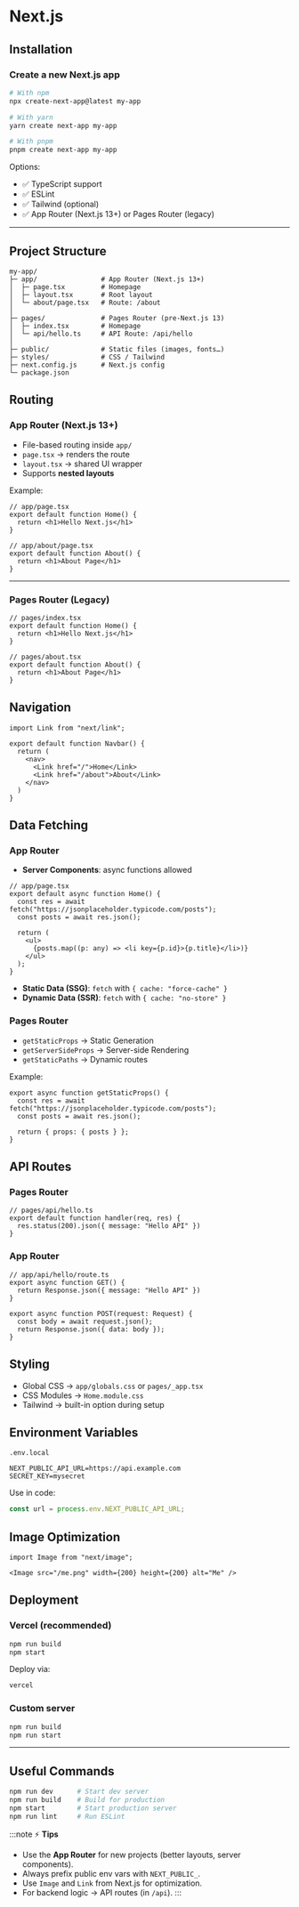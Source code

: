 # Next.js


## Installation

### Create a new Next.js app
```bash
# With npm
npx create-next-app@latest my-app

# With yarn
yarn create next-app my-app

# With pnpm
pnpm create next-app my-app
```

Options:
- ✅ TypeScript support
- ✅ ESLint
- ✅ Tailwind (optional)
- ✅ App Router (Next.js 13+) or Pages Router (legacy)

---

## Project Structure

```
my-app/
├─ app/                # App Router (Next.js 13+)
│  ├─ page.tsx         # Homepage
│  ├─ layout.tsx       # Root layout
│  └─ about/page.tsx   # Route: /about
│
├─ pages/              # Pages Router (pre-Next.js 13)
│  ├─ index.tsx        # Homepage
│  └─ api/hello.ts     # API Route: /api/hello
│
├─ public/             # Static files (images, fonts…)
├─ styles/             # CSS / Tailwind
├─ next.config.js      # Next.js config
└─ package.json
```

## Routing

### App Router (Next.js 13+)
- File-based routing inside `app/`
- `page.tsx` → renders the route
- `layout.tsx` → shared UI wrapper
- Supports **nested layouts**

Example:
```tsx
// app/page.tsx
export default function Home() {
  return <h1>Hello Next.js</h1>
}
```

```tsx
// app/about/page.tsx
export default function About() {
  return <h1>About Page</h1>
}
```

---

### Pages Router (Legacy)
```tsx
// pages/index.tsx
export default function Home() {
  return <h1>Hello Next.js</h1>
}

// pages/about.tsx
export default function About() {
  return <h1>About Page</h1>
}
```

## Navigation

```tsx
import Link from "next/link";

export default function Navbar() {
  return (
    <nav>
      <Link href="/">Home</Link>
      <Link href="/about">About</Link>
    </nav>
  )
}
```

## Data Fetching

### App Router
- **Server Components**: async functions allowed
```tsx
// app/page.tsx
export default async function Home() {
  const res = await fetch("https://jsonplaceholder.typicode.com/posts");
  const posts = await res.json();

  return (
    <ul>
      {posts.map((p: any) => <li key={p.id}>{p.title}</li>)}
    </ul>
  );
}
```

- **Static Data (SSG)**: `fetch` with `{ cache: "force-cache" }`
- **Dynamic Data (SSR)**: `fetch` with `{ cache: "no-store" }`

### Pages Router
- `getStaticProps` → Static Generation
- `getServerSideProps` → Server-side Rendering
- `getStaticPaths` → Dynamic routes

Example:
```tsx
export async function getStaticProps() {
  const res = await fetch("https://jsonplaceholder.typicode.com/posts");
  const posts = await res.json();

  return { props: { posts } };
}
```

## API Routes

### Pages Router
```tsx
// pages/api/hello.ts
export default function handler(req, res) {
  res.status(200).json({ message: "Hello API" })
}
```

### App Router
```tsx
// app/api/hello/route.ts
export async function GET() {
  return Response.json({ message: "Hello API" })
}

export async function POST(request: Request) {
  const body = await request.json();
  return Response.json({ data: body });
}
```

## Styling

- Global CSS → `app/globals.css` or `pages/_app.tsx`
- CSS Modules → `Home.module.css`
- Tailwind → built-in option during setup

## Environment Variables

`.env.local`
```
NEXT_PUBLIC_API_URL=https://api.example.com
SECRET_KEY=mysecret
```

Use in code:
```ts
const url = process.env.NEXT_PUBLIC_API_URL;
```

## Image Optimization

```tsx
import Image from "next/image";

<Image src="/me.png" width={200} height={200} alt="Me" />
```

## Deployment

### Vercel (recommended)
```bash
npm run build
npm start
```
Deploy via:
```bash
vercel
```

### Custom server
```bash
npm run build
npm run start
```

---

## Useful Commands

```bash
npm run dev      # Start dev server
npm run build    # Build for production
npm start        # Start production server
npm run lint     # Run ESLint
```

:::note
⚡ **Tips**
- Use the **App Router** for new projects (better layouts, server components).
- Always prefix public env vars with `NEXT_PUBLIC_`.
- Use `Image` and `Link` from Next.js for optimization.
- For backend logic → API routes (in `/api`).
:::
